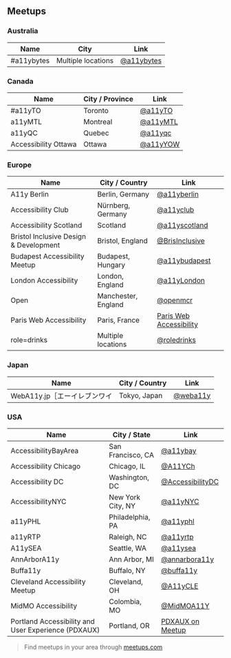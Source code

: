 ## Meetups

### Australia

| Name    | City | Link |
|---      |---              |---   |
| #a11ybytes | Multiple locations | [@a11ybytes](https://twitter.com/a11ybytes) |

### Canada

| Name    | City / Province | Link |
|---      |---              |---   |
| #a11yTO | Toronto | [@a11yTO](https://twitter.com/a11yTO) |
| a11yMTL | Montreal | [@a11yMTL](https://twitter.com/a11yMTL) |
| a11yQC | Quebec | [@a11yqc](https://twitter.com/a11yqc/) |
| Accessibility Ottawa | Ottawa | [@a11yYOW](https://twitter.com/a11yYOW) |

### Europe

| Name | City / Country | Link |
|---   |---             |---   |
| A11y Berlin | Berlin, Germany | [@a11yberlin](https://twitter.com/a11yberlin) |
| Accessibility Club | Nürnberg, Germany | [@a11yclub](https://twitter.com/a11yclub) |
| Accessibility Scotland | Scotland | [@a11yscotland](https://twitter.com/a11yscotland) |
| Bristol Inclusive Design & Development | Bristol, England | [@BrisInclusive](https://twitter.com/BrisInclusive) |
| Budapest Accessibility Meetup | Budapest, Hungary | [@a11ybudapest](https://www.meetup.com/Budapest-Accessibility-Meetup/) |
| London Accessibility | London, England | [@a11yLondon](https://twitter.com/a11yLondon) |
| Open | Manchester, England | [@openmcr](https://twitter.com/openmcr) |
| Paris Web Accessibility | Paris, France | [Paris Web Accessibility](https://www.meetup.com/Paris-Web-Accessibility/) |
| role=drinks | Multiple locations | [@roledrinks](https://twitter.com/roledrinks) |

### Japan

| Name | City / Country | Link |
|---   |---             |---   |
| WebA11y.jp［エーイレブンワイ | Tokyo, Japan | [@weba11y](https://twitter.com/weba11y) |

### USA

| Name | City / State | Link |
|---   |---           |---   |
| AccessibilityBayArea | San Francisco, CA | [@a11ybay](https://twitter.com/a11ybay) |
| Accessibility Chicago | Chicago, IL | [@A11YCh](https://twitter.com/A11YChi) |
| Accessibility DC | Washington, DC | [@AccessibilityDC](https://twitter.com/AccessibilityDC) |
| AccessibilityNYC | New York City, NY | [@a11yNYC](https://twitter.com/a11yNYC) |
| a11yPHL | Philadelphia, PA | [@a11yphl](https://www.meetup.com/a11yphl/) |
| a11yRTP | Raleigh, NC | [@a11yrtp](https://www.meetup.com/a11yrtp/) |
| A11ySEA | Seattle, WA | [@a11ysea](https://twitter.com/a11ysea) |
| AnnArborA11y | Ann Arbor, MI | [@annarbora11y](https://twitter.com/annarbora11y) |
| Buffa11y | Buffalo, NY | [@buffa11y](https://twitter.com/buffa11y) |
| Cleveland Accessibility Meetup | Cleveland, OH | [@A11yCLE](https://www.meetup.com/Cleveland-Accessibility-Meetup/) |
| MidMO Accessibility | Colombia, MO | [@MidMOA11Y](https://twitter.com/MidMOA11Y) |
| Portland Accessibility and User Experience (PDXAUX) | Portland, OR | [PDXAUX on Meetup](https://www.meetup.com/Portland-Accessibility-and-User-Experience-Meetup/) |

> Find meetups in your area through [meetups.com](https://www.meetup.com/find/?allMeetups=false&keywords=a11y&radius=Infinity&sort=recommended&eventFilter=mysugg)
